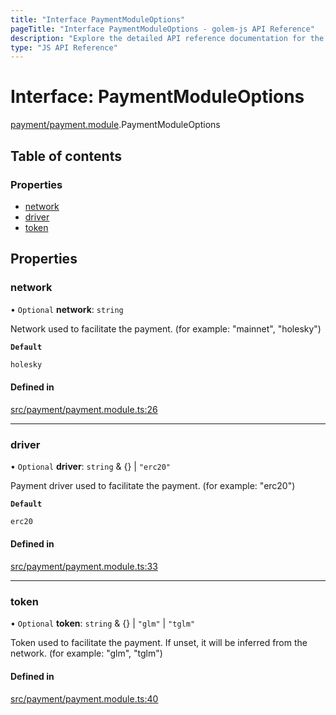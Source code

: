 ```yaml
---
title: "Interface PaymentModuleOptions"
pageTitle: "Interface PaymentModuleOptions - golem-js API Reference"
description: "Explore the detailed API reference documentation for the Interface PaymentModuleOptions within the golem-js SDK for the Golem Network."
type: "JS API Reference"
---
```

# Interface: PaymentModuleOptions

[payment/payment.module](../modules/payment_payment_module).PaymentModuleOptions

## Table of contents

### Properties

- [network](payment_payment_module.PaymentModuleOptions#network)
- [driver](payment_payment_module.PaymentModuleOptions#driver)
- [token](payment_payment_module.PaymentModuleOptions#token)

## Properties

### network

• `Optional` **network**: `string`

Network used to facilitate the payment.
(for example: "mainnet", "holesky")

**`Default`**

```ts
holesky
```

#### Defined in

[src/payment/payment.module.ts:26](https://github.com/golemfactory/golem-js/blob/570126bc/src/payment/payment.module.ts#L26)

___

### driver

• `Optional` **driver**: `string` & {} \| ``"erc20"``

Payment driver used to facilitate the payment.
(for example: "erc20")

**`Default`**

```ts
erc20
```

#### Defined in

[src/payment/payment.module.ts:33](https://github.com/golemfactory/golem-js/blob/570126bc/src/payment/payment.module.ts#L33)

___

### token

• `Optional` **token**: `string` & {} \| ``"glm"`` \| ``"tglm"``

Token used to facilitate the payment.
If unset, it will be inferred from the network.
(for example: "glm", "tglm")

#### Defined in

[src/payment/payment.module.ts:40](https://github.com/golemfactory/golem-js/blob/570126bc/src/payment/payment.module.ts#L40)
